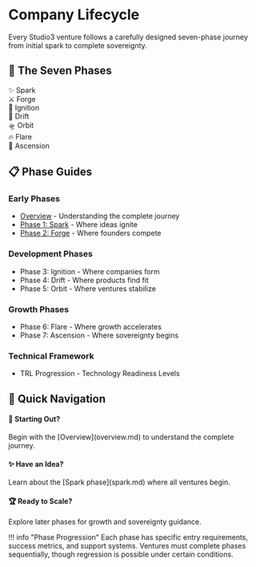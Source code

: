 # Company Lifecycle

Every Studio3 venture follows a carefully designed seven-phase journey from initial spark to complete sovereignty.

## 🌟 The Seven Phases

<div class="phase-timeline">
<div class="phase-indicator phase-spark">✨ Spark</div>
<div class="phase-indicator phase-forge">⚔️ Forge</div>
<div class="phase-indicator phase-ignition">🚀 Ignition</div>
<div class="phase-indicator phase-drift">🌊 Drift</div>
<div class="phase-indicator phase-orbit">🛸 Orbit</div>
<div class="phase-indicator phase-flare">🔥 Flare</div>
<div class="phase-indicator phase-ascension">🏅 Ascension</div>
</div>

## 📋 Phase Guides

### Early Phases
- [Overview](overview.md) - Understanding the complete journey
- [Phase 1: Spark](spark.md) - Where ideas ignite
- [Phase 2: Forge](forge.md) - Where founders compete

### Development Phases
- Phase 3: Ignition - Where companies form
- Phase 4: Drift - Where products find fit
- Phase 5: Orbit - Where ventures stabilize

### Growth Phases
- Phase 6: Flare - Where growth accelerates
- Phase 7: Ascension - Where sovereignty begins

### Technical Framework
- TRL Progression - Technology Readiness Levels

## 🎯 Quick Navigation

<div class="grid">
<div class="arena-card" markdown="1">
<h4>🚀 Starting Out?</h4>
Begin with the [Overview](overview.md) to understand the complete journey.
</div>

<div class="arena-card" markdown="1">
<h4>✨ Have an Idea?</h4>
Learn about the [Spark phase](spark.md) where all ventures begin.
</div>

<div class="arena-card" markdown="1">
<h4>🏆 Ready to Scale?</h4>
Explore later phases for growth and sovereignty guidance.
</div>
</div>

!!! info "Phase Progression"
    Each phase has specific entry requirements, success metrics, and support systems. Ventures must complete phases sequentially, though regression is possible under certain conditions.